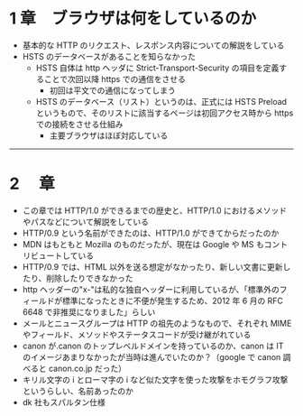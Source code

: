 # 1 章　ブラウザは何をしているのか

- 基本的な HTTP のリクエスト、レスポンス内容についての解説をしている
- HSTS のデータベースがあることを知らなかった
  - HSTS 自体は http ヘッダに Strict-Transport-Security の項目を定義することで次回以降 https での通信をさせる
    - 初回は平文での通信になってしまう
  - HSTS のデータベース（リスト）というのは、正式には HSTS Preload というもので、そのリストに該当するページは初回アクセス時から https での接続をさせる仕組み
    - 主要ブラウザはほぼ対応している

---

# 2 　章　

- この章では HTTP/1.0 ができるまでの歴史と、HTTP/1.0 におけるメソッドやパスなどについて解説をしている
- HTTP/0.9 という名前ができたのは、HTTP/1.0 ができてからだったのか
- MDN はもともと Mozilla のものだったが、現在は Google や MS もコントリビュートしている
- HTTP/0.9 では、HTML 以外を送る想定がなかったり、新しい文書に更新したり、削除したりできなかった
- http ヘッダーの"x-"は私的な独自ヘッダーに利用しているが、「標準外のフィールドが標準になったときに不便が発生するため、2012 年 6 月の RFC 6648 で非推奨になりました」らしい
- メールとニュースグループは HTTP の祖先のようなもので、それぞれ MIME やフィールド、メソッドやステータスコードが受け継がれている
- canon が.canon のトップレベルドメインを持っているのか、canon は IT のイメージあまりなかったが当時は進んでいたのか？（google で canon 調べると canon.co.jp だった）
- キリル文字の і とローマ字の i など似た文字を使った攻撃をホモグラフ攻撃というらしい、名前あったのか
- dk 社もスパルタン仕様
